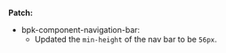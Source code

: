 **Patch:**

- bpk-component-navigation-bar:
  - Updated the `min-height` of the nav bar to be `56px`.